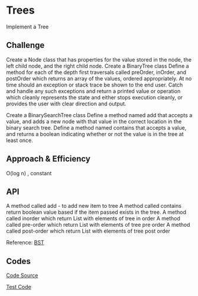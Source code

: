 # Trees
Implement a Tree

## Challenge
Create a Node class that has properties for the value stored in the node, the left child node, and the right child node.
Create a BinaryTree class
Define a method for each of the depth first traversals called preOrder, inOrder, and postOrder which returns an array of the values, ordered appropriately.
At no time should an exception or stack trace be shown to the end user. Catch and handle any such exceptions and return a printed value or operation which 
cleanly represents the state and either stops execution cleanly, or provides the user with clear direction and output.

Create a BinarySearchTree class
Define a method named add that accepts a value, and adds a new node with that value in the correct location in the binary search tree.
Define a method named contains that accepts a value, and returns a boolean indicating whether or not the value is in the tree at least once.

## Approach & Efficiency
O(log n) , constant 

## API
A method called add - to add new item to tree
A method called contains return boolean value based if the item passed exists in the tree. 
A method called inorder which return List with elements of tree in order
A method called pre-order which return List with elements of tree pre order
A method called post-order which return List with elements of tree post order

Reference:
[BST](https://www.geeksforgeeks.org/tree-traversals-inorder-preorder-and-postorder/)

## Codes

[Code Source](https://github.com/skadariya/data-structures-and-algorithms/blob/master/code-challenges/401/src/main/java/tree/Tree.java)

[Test Code](https://github.com/skadariya/data-structures-and-algorithms/blob/master/code-challenges/401/src/test/java/tree/TreeTest.java)
